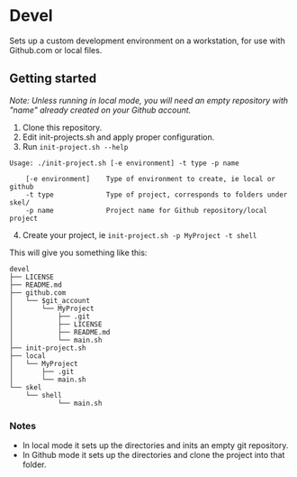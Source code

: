 Devel
======

Sets up a custom development environment on a workstation, for use with Github.com or local files. 

## Getting started

_Note: Unless running in local mode, you will need an empty repository with "name" already created on your Github account._

1. Clone this repository.
2. Edit init-projects.sh and apply proper configuration.
3. Run `init-project.sh --help`
```
Usage: ./init-project.sh [-e environment] -t type -p name

    [-e environment]    Type of environment to create, ie local or github
    -t type             Type of project, corresponds to folders under skel/
    -p name             Project name for Github repository/local project
```
4. Create your project, ie `init-project.sh -p MyProject -t shell`

This will give you something like this:

```
devel
├── LICENSE
├── README.md
├── github.com
│   └── $git_account
│       └── MyProject
│           ├── .git
│           ├── LICENSE
│           ├── README.md
│           └── main.sh
├── init-project.sh
├── local
│   └── MyProject
│       ├── .git
│       └── main.sh
└── skel
    └── shell
            └── main.sh
```

### Notes
* In local mode it sets up the directories and inits an empty git repository.
* In Github mode it sets up the directories and clone the project into that folder.
